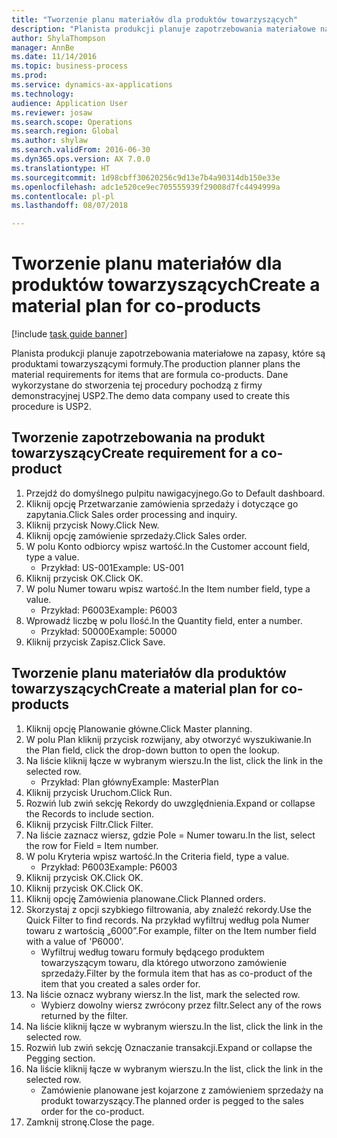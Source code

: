```yaml
--- 
title: "Tworzenie planu materiałów dla produktów towarzyszących"
description: "Planista produkcji planuje zapotrzebowania materiałowe na zapasy, które są produktami towarzyszącymi formuły."
author: ShylaThompson
manager: AnnBe
ms.date: 11/14/2016
ms.topic: business-process
ms.prod: 
ms.service: dynamics-ax-applications
ms.technology: 
audience: Application User
ms.reviewer: josaw
ms.search.scope: Operations
ms.search.region: Global
ms.author: shylaw
ms.search.validFrom: 2016-06-30
ms.dyn365.ops.version: AX 7.0.0
ms.translationtype: HT
ms.sourcegitcommit: 1d98cbff30620256c9d13e7b4a90314db150e33e
ms.openlocfilehash: adc1e520ce9ec705555939f29008d7fc4494999a
ms.contentlocale: pl-pl
ms.lasthandoff: 08/07/2018

---
```

# <a name="create-a-material-plan-for-co-products"></a><span data-ttu-id="e3b7e-103">Tworzenie planu materiałów dla produktów towarzyszących</span><span class="sxs-lookup"><span data-stu-id="e3b7e-103">Create a material plan for co-products</span></span>

[!include [task guide banner](../../includes/task-guide-banner.md)]

<span data-ttu-id="e3b7e-104">Planista produkcji planuje zapotrzebowania materiałowe na zapasy, które są produktami towarzyszącymi formuły.</span><span class="sxs-lookup"><span data-stu-id="e3b7e-104">The production planner plans the material requirements for items that are formula co-products.</span></span> <span data-ttu-id="e3b7e-105">Dane wykorzystane do stworzenia tej procedury pochodzą z firmy demonstracyjnej USP2.</span><span class="sxs-lookup"><span data-stu-id="e3b7e-105">The demo data company used to create this procedure is USP2.</span></span>


## <a name="create-requirement-for-a-co-product"></a><span data-ttu-id="e3b7e-106">Tworzenie zapotrzebowania na produkt towarzyszący</span><span class="sxs-lookup"><span data-stu-id="e3b7e-106">Create requirement for a co-product</span></span>
1. <span data-ttu-id="e3b7e-107">Przejdź do domyślnego pulpitu nawigacyjnego.</span><span class="sxs-lookup"><span data-stu-id="e3b7e-107">Go to Default dashboard.</span></span>
2. <span data-ttu-id="e3b7e-108">Kliknij opcję Przetwarzanie zamówienia sprzedaży i dotyczące go zapytania.</span><span class="sxs-lookup"><span data-stu-id="e3b7e-108">Click Sales order processing and inquiry.</span></span>
3. <span data-ttu-id="e3b7e-109">Kliknij przycisk Nowy.</span><span class="sxs-lookup"><span data-stu-id="e3b7e-109">Click New.</span></span>
4. <span data-ttu-id="e3b7e-110">Kliknij opcję zamówienie sprzedaży.</span><span class="sxs-lookup"><span data-stu-id="e3b7e-110">Click Sales order.</span></span>
5. <span data-ttu-id="e3b7e-111">W polu Konto odbiorcy wpisz wartość.</span><span class="sxs-lookup"><span data-stu-id="e3b7e-111">In the Customer account field, type a value.</span></span>
    * <span data-ttu-id="e3b7e-112">Przykład: US-001</span><span class="sxs-lookup"><span data-stu-id="e3b7e-112">Example: US-001</span></span>  
6. <span data-ttu-id="e3b7e-113">Kliknij przycisk OK.</span><span class="sxs-lookup"><span data-stu-id="e3b7e-113">Click OK.</span></span>
7. <span data-ttu-id="e3b7e-114">W polu Numer towaru wpisz wartość.</span><span class="sxs-lookup"><span data-stu-id="e3b7e-114">In the Item number field, type a value.</span></span>
    * <span data-ttu-id="e3b7e-115">Przykład: P6003</span><span class="sxs-lookup"><span data-stu-id="e3b7e-115">Example: P6003</span></span>  
8. <span data-ttu-id="e3b7e-116">Wprowadź liczbę w polu Ilość.</span><span class="sxs-lookup"><span data-stu-id="e3b7e-116">In the Quantity field, enter a number.</span></span>
    * <span data-ttu-id="e3b7e-117">Przykład: 50000</span><span class="sxs-lookup"><span data-stu-id="e3b7e-117">Example: 50000</span></span>  
9. <span data-ttu-id="e3b7e-118">Kliknij przycisk Zapisz.</span><span class="sxs-lookup"><span data-stu-id="e3b7e-118">Click Save.</span></span>

## <a name="create-a-material-plan-for-co-products"></a><span data-ttu-id="e3b7e-119">Tworzenie planu materiałów dla produktów towarzyszących</span><span class="sxs-lookup"><span data-stu-id="e3b7e-119">Create a material plan for co-products</span></span>
1. <span data-ttu-id="e3b7e-120">Kliknij opcję Planowanie główne.</span><span class="sxs-lookup"><span data-stu-id="e3b7e-120">Click Master planning.</span></span>
2. <span data-ttu-id="e3b7e-121">W polu Plan kliknij przycisk rozwijany, aby otworzyć wyszukiwanie.</span><span class="sxs-lookup"><span data-stu-id="e3b7e-121">In the Plan field, click the drop-down button to open the lookup.</span></span>
3. <span data-ttu-id="e3b7e-122">Na liście kliknij łącze w wybranym wierszu.</span><span class="sxs-lookup"><span data-stu-id="e3b7e-122">In the list, click the link in the selected row.</span></span>
    * <span data-ttu-id="e3b7e-123">Przykład: Plan główny</span><span class="sxs-lookup"><span data-stu-id="e3b7e-123">Example: MasterPlan</span></span>  
4. <span data-ttu-id="e3b7e-124">Kliknij przycisk Uruchom.</span><span class="sxs-lookup"><span data-stu-id="e3b7e-124">Click Run.</span></span>
5. <span data-ttu-id="e3b7e-125">Rozwiń lub zwiń sekcję Rekordy do uwzględnienia.</span><span class="sxs-lookup"><span data-stu-id="e3b7e-125">Expand or collapse the Records to include section.</span></span>
6. <span data-ttu-id="e3b7e-126">Kliknij przycisk Filtr.</span><span class="sxs-lookup"><span data-stu-id="e3b7e-126">Click Filter.</span></span>
7. <span data-ttu-id="e3b7e-127">Na liście zaznacz wiersz, gdzie Pole = Numer towaru.</span><span class="sxs-lookup"><span data-stu-id="e3b7e-127">In the list, select the row for Field = Item number.</span></span>
8. <span data-ttu-id="e3b7e-128">W polu Kryteria wpisz wartość.</span><span class="sxs-lookup"><span data-stu-id="e3b7e-128">In the Criteria field, type a value.</span></span>
    * <span data-ttu-id="e3b7e-129">Przykład: P6003</span><span class="sxs-lookup"><span data-stu-id="e3b7e-129">Example: P6003</span></span>  
9. <span data-ttu-id="e3b7e-130">Kliknij przycisk OK.</span><span class="sxs-lookup"><span data-stu-id="e3b7e-130">Click OK.</span></span>
10. <span data-ttu-id="e3b7e-131">Kliknij przycisk OK.</span><span class="sxs-lookup"><span data-stu-id="e3b7e-131">Click OK.</span></span>
11. <span data-ttu-id="e3b7e-132">Kliknij opcję Zamówienia planowane.</span><span class="sxs-lookup"><span data-stu-id="e3b7e-132">Click Planned orders.</span></span>
12. <span data-ttu-id="e3b7e-133">Skorzystaj z opcji szybkiego filtrowania, aby znaleźć rekordy.</span><span class="sxs-lookup"><span data-stu-id="e3b7e-133">Use the Quick Filter to find records.</span></span> <span data-ttu-id="e3b7e-134">Na przykład wyfiltruj według pola Numer towaru z wartością „6000”.</span><span class="sxs-lookup"><span data-stu-id="e3b7e-134">For example, filter on the Item number field with a value of 'P6000'.</span></span>
    * <span data-ttu-id="e3b7e-135">Wyfiltruj według towaru formuły będącego produktem towarzyszącym towaru, dla którego utworzono zamówienie sprzedaży.</span><span class="sxs-lookup"><span data-stu-id="e3b7e-135">Filter by the formula item that has as co-product of the item that you created a sales order for.</span></span>  
13. <span data-ttu-id="e3b7e-136">Na liście oznacz wybrany wiersz.</span><span class="sxs-lookup"><span data-stu-id="e3b7e-136">In the list, mark the selected row.</span></span>
    * <span data-ttu-id="e3b7e-137">Wybierz dowolny wiersz zwrócony przez filtr.</span><span class="sxs-lookup"><span data-stu-id="e3b7e-137">Select any of the rows returned by the filter.</span></span>  
14. <span data-ttu-id="e3b7e-138">Na liście kliknij łącze w wybranym wierszu.</span><span class="sxs-lookup"><span data-stu-id="e3b7e-138">In the list, click the link in the selected row.</span></span>
15. <span data-ttu-id="e3b7e-139">Rozwiń lub zwiń sekcję Oznaczanie transakcji.</span><span class="sxs-lookup"><span data-stu-id="e3b7e-139">Expand or collapse the Pegging section.</span></span>
16. <span data-ttu-id="e3b7e-140">Na liście kliknij łącze w wybranym wierszu.</span><span class="sxs-lookup"><span data-stu-id="e3b7e-140">In the list, click the link in the selected row.</span></span>
    * <span data-ttu-id="e3b7e-141">Zamówienie planowane jest kojarzone z zamówieniem sprzedaży na produkt towarzyszący.</span><span class="sxs-lookup"><span data-stu-id="e3b7e-141">The planned order is pegged to the sales order for the co-product.</span></span>  
17. <span data-ttu-id="e3b7e-142">Zamknij stronę.</span><span class="sxs-lookup"><span data-stu-id="e3b7e-142">Close the page.</span></span>



